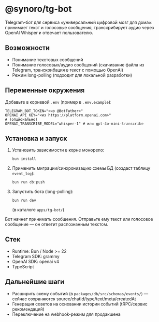 # @synoro/tg-bot

Telegram-бот для сервиса «универсальный цифровой мозг для дома»: принимает текст и голосовые сообщения, транскрибирует аудио через OpenAI Whisper и отвечает пользователю.

## Возможности

- Понимание текстовых сообщений
- Понимание голосовых/аудио сообщений (скачивание файла из Telegram, транскрибация в текст с помощью OpenAI)
- Режим long-polling (подходит для локальной разработки)

## Переменные окружения

Добавьте в корневой `.env` (пример в `.env.example`):

```
TELEGRAM_BOT_TOKEN="<из @BotFather>"
OPENAI_API_KEY="<из https://platform.openai.com>"
# (опционально)
OPENAI_TRANSCRIBE_MODEL="whisper-1" # или gpt-4o-mini-transcribe
```

## Установка и запуск

1. Установить зависимости в корне монорепо:
   ```sh
   bun install
   ```
2. Применить миграции/синхронизацию схемы БД (создаст таблицу `event_log`):
   ```sh
   bun run db:push
   ```
3. Запустить бота (long-polling):
   ```sh
   bun run dev
   ```
   (в каталоге `apps/tg-bot/`)

Бот начнет принимать сообщения. Отправьте ему текст или голосовое сообщение — он ответит распознанным текстом.

## Стек

- Runtime: Bun / Node >= 22
- Telegram SDK: grammy
- OpenAI SDK: openai v4
- TypeScript

## Дальнейшие шаги

- Расширить схему событий (в `packages/db/src/schemas/events/`) — сейчас сохраняются source/chatId/type/text/meta/createdAt
- Генерация советов на основании истории событий (tRPC/сервис рекомендаций)
- Переключение на webhook-режим для продакшена
